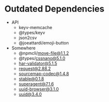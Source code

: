 # Outdated Dependencies

- API
  - keyv-memcache
  - @types/keyv
  - json2csv
  - @joeattardi/emoji-button
- Somewhere
  - @npmcli/move-file@1.1.2
  - @types/cssnano@5.1.0
  - har-validator@5.1.5
  - request@2.88.2
  - sourcemap-codec@1.4.8
  - stable@0.1.8
  - superagent@7.1.6
  - uuid-browser@3.1.0
  - uuid@3.4.0
